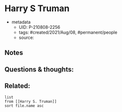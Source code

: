# Harry S Truman

- metadata
	- UID: P-210808-2256
	- tags: #created/2021/Aug/08, #permanent/people 
	- source: 

## Notes


## Questions & thoughts:

## Related:
```dataview
list
from [[Harry S. Truman]]
sort file.name asc
```
